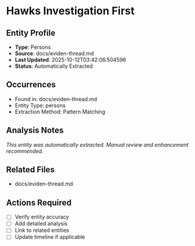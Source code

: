 # Hawks Investigation First

## Entity Profile
- **Type**: Persons
- **Source**: docs/eviden-thread.md
- **Last Updated**: 2025-10-12T03:42:06.504596
- **Status**: Automatically Extracted

## Occurrences
- Found in: docs/eviden-thread.md
- Entity Type: persons
- Extraction Method: Pattern Matching

## Analysis Notes
*This entity was automatically extracted. Manual review and enhancement recommended.*

## Related Files
- docs/eviden-thread.md

## Actions Required
- [ ] Verify entity accuracy
- [ ] Add detailed analysis
- [ ] Link to related entities
- [ ] Update timeline if applicable
